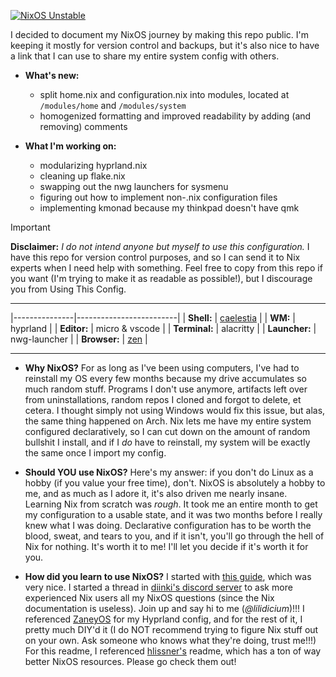 [![NixOS Unstable](https://img.shields.io/badge/NixOS-24.05-blue.svg?style=flat-square&logo=NixOS&logoColor=white)](https://nixos.org)

I decided to document my NixOS journey by making this repo public. I'm keeping it
mostly for version control and backups, but it's also nice to have a link that
I can use to share my entire system config with others.

+ **What's new:**
  - split home.nix and configuration.nix into modules, 
    located at `/modules/home` and `/modules/system`
  - homogenized formatting and improved readability by 
    adding (and removing) comments

+ **What I'm working on:**
  - modularizing hyprland.nix
  - cleaning up flake.nix
  - swapping out the nwg launchers for sysmenu
  - figuring out how to implement non-.nix configuration files
  - implementing kmonad because my thinkpad doesn't have qmk

> [!IMPORTANT]
> **Disclaimer:** _I do not intend anyone but myself to use this configuration._
> I have this repo for version control purposes, and so I can send it to Nix
> experts when I need help with something. Feel free to copy from this repo if
> you want (I'm trying to make it as readable as possible!), but I discourage
> you from Using This Config.

------

|---------------|-------------------------|
| **Shell:**    | [caelestia][caelestia]  |
| **WM:**       | hyprland                |
| **Editor:**   | micro & vscode          |
| **Terminal:** | alacritty               |
| **Launcher:** | nwg-launcher            |
| **Browser:**  | [zen][zen]              |

-----

+ **Why NixOS?**
  For as long as I've been using computers, I've had to reinstall my OS
  every few months because my drive accumulates so much random stuff.
  Programs I don't use anymore, artifacts left over from uninstallations,
  random repos I cloned and forgot to delete, et cetera. I thought simply
  not using Windows would fix this issue, but alas, the same thing happened
  on Arch. Nix lets me have my entire system configured declaratively, so 
  I can cut down on the amount of random bullshit I install, and if I *do*
  have to reinstall, my system will be exactly the same once I import my
  config.

+ **Should YOU use NixOS?**
  Here's my answer: if you don't do Linux as a hobby (if you value your
  free time), don't. NixOS is absolutely a hobby to me, and as much as I
  adore it, it's also driven me nearly insane. Learning Nix from scratch
  was *rough*. It took me an entire month to get my configuration to a
  usable state, and it was two months before I really knew what I was
  doing. Declarative configuration has to be worth the blood, sweat, and
  tears to you, and if it isn't, you'll go through the hell of Nix for
  nothing. It's worth it to me! I'll let you decide if it's worth it 
  for you.

+ **How did you learn to use NixOS?**
  I started with [this guide][guide], which was very nice. I started a thread
  in [diinki's discord server][discord] to ask more experienced Nix users all my
  NixOS questions (since the Nix documentation is useless). Join up and
  say hi to me (*@lilidicium*)!!! I referenced [ZaneyOS][zaneyos] for my Hyprland
  config, and for the rest of it, I pretty much DIY'd it (I do NOT
  recommend trying to figure Nix stuff out on your own. Ask someone who
  knows what they're doing, trust me!!!) For this readme, I referenced 
  [hlissner's][hlissner] readme, which has a ton of way better NixOS resources.
  Please go check them out!

[zen]: https://zen-browser.app/
[caelestia]: https://github.com/caelestia-dots/shell
[hlissner]: https://github.com/hlissner/dotfiles
[zaneyos]: https://gitlab.com/Zaney/zaneyos
[guide]: https://nixos-and-flakes.thiscute.world/
[discord]: https://discord.gg/JnZNJy9BPk
